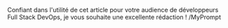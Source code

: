 

Confiant dans l'utilité de cet article pour votre audience de développeurs Full Stack DevOps, je vous souhaite une excellente rédaction ! /MyPrompt